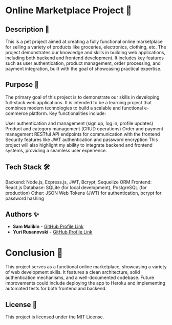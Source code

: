 # Online Marketplace Project 🚀

## Description 📝

This is a pet project aimed at creating a fully functional online marketplace for selling a variety of products like groceries, electronics, clothing, etc.
The project demonstrates our knowledge and skills in building web applications, including both backend and frontend development.
It includes key features such as user authentication, product management, order processing, and payment integration, built with the goal of showcasing practical expertise.

## Purpose 🎯

The primary goal of this project is to demonstrate our skills in developing full-stack web applications.
It is intended to be a learning project that combines modern technologies to build a scalable and functional e-commerce platform.
Key functionalities include:

User authentication and management (sign up, log in, profile updates)
Product and category management (CRUD operations)
Order and payment management
RESTful API endpoints for communication with the frontend
Security features like JWT authentication and password encryption
This project will also highlight my ability to integrate backend and frontend systems, providing a seamless user experience.

## Tech Stack 🛠️

Backend: Node.js, Express.js, JWT, Bcrypt, Sequelize ORM
Frontend: React.js
Database: SQLite (for local development), PostgreSQL (for production)
Other: JSON Web Tokens (JWT) for authentication, bcrypt for password hashing

## Authors ✨

-   **Sam Malikin** - [GitHub Profile Link](https://github.com/yourusername)
-   **Yuri Rusanovski** - [GitHub Profile Link](https://github.com/yurirusanovskiy)

# Conclusion 🚀

This project serves as a functional online marketplace, showcasing a variety of web development skills. It features a clean architecture, solid authentication mechanisms, and a well-documented codebase.
Future improvements could include deploying the app to Heroku and implementing automated tests for both frontend and backend.

## License 📝

This project is licensed under the MIT License.
